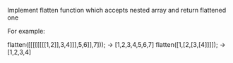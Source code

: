 Implement flatten function which accepts nested array and return flattened one

For example:

flatten([[[[[[[[1,2]],3,4]]],5,6]],7])); -> [1,2,3,4,5,6,7]
flatten([1,[2,[3,[4]]]]); -> [1,2,3,4]